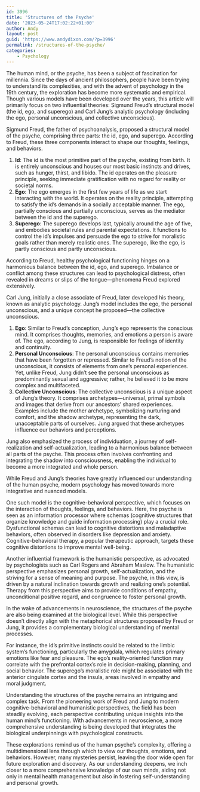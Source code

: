 ```yaml
---
id: 3996
title: 'Structures of the Psyche'
date: '2023-05-24T17:02:22+01:00'
author: Andy
layout: post
guid: 'https://www.andydixon.com/?p=3996'
permalink: /structures-of-the-psyche/
categories:
    - Psychology
---
```


The human mind, or the psyche, has been a subject of fascination for millennia. Since the days of ancient philosophers, people have been trying to understand its complexities, and with the advent of psychology in the 19th century, the exploration has become more systematic and empirical. Though various models have been developed over the years, this article will primarily focus on two influential theories: Sigmund Freud’s structural model (the id, ego, and superego) and Carl Jung’s analytic psychology (including the ego, personal unconscious, and collective unconscious).

Sigmund Freud, the father of psychoanalysis, proposed a structural model of the psyche, comprising three parts: the id, ego, and superego. According to Freud, these three components interact to shape our thoughts, feelings, and behaviors.

1. **Id**: The id is the most primitive part of the psyche, existing from birth. It is entirely unconscious and houses our most basic instincts and drives, such as hunger, thirst, and libido. The id operates on the pleasure principle, seeking immediate gratification with no regard for reality or societal norms.
2. **Ego**: The ego emerges in the first few years of life as we start interacting with the world. It operates on the reality principle, attempting to satisfy the id’s demands in a socially acceptable manner. The ego, partially conscious and partially unconscious, serves as the mediator between the id and the superego.
3. **Superego**: The superego develops last, typically around the age of five, and embodies societal rules and parental expectations. It functions to control the id’s impulses and persuade the ego to strive for moralistic goals rather than merely realistic ones. The superego, like the ego, is partly conscious and partly unconscious.

According to Freud, healthy psychological functioning hinges on a harmonious balance between the id, ego, and superego. Imbalance or conflict among these structures can lead to psychological distress, often revealed in dreams or slips of the tongue—phenomena Freud explored extensively.

Carl Jung, initially a close associate of Freud, later developed his theory, known as analytic psychology. Jung’s model includes the ego, the personal unconscious, and a unique concept he proposed—the collective unconscious.

1. **Ego**: Similar to Freud’s conception, Jung’s ego represents the conscious mind. It comprises thoughts, memories, and emotions a person is aware of. The ego, according to Jung, is responsible for feelings of identity and continuity.
2. **Personal Unconscious**: The personal unconscious contains memories that have been forgotten or repressed. Similar to Freud’s notion of the unconscious, it consists of elements from one’s personal experiences. Yet, unlike Freud, Jung didn’t see the personal unconscious as predominantly sexual and aggressive; rather, he believed it to be more complex and multifaceted.
3. **Collective Unconscious**: The collective unconscious is a unique aspect of Jung’s theory. It comprises archetypes—universal, primal symbols and images that derive from our ancestors’ shared experiences. Examples include the mother archetype, symbolizing nurturing and comfort, and the shadow archetype, representing the dark, unacceptable parts of ourselves. Jung argued that these archetypes influence our behaviors and perceptions.

Jung also emphasized the process of individuation, a journey of self-realization and self-actualization, leading to a harmonious balance between all parts of the psyche. This process often involves confronting and integrating the shadow into consciousness, enabling the individual to become a more integrated and whole person.

While Freud and Jung’s theories have greatly influenced our understanding of the human psyche, modern psychology has moved towards more integrative and nuanced models.

One such model is the cognitive-behavioral perspective, which focuses on the interaction of thoughts, feelings, and behaviors. Here, the psyche is seen as an information processor where schemas (cognitive structures that organize knowledge and guide information processing) play a crucial role. Dysfunctional schemas can lead to cognitive distortions and maladaptive behaviors, often observed in disorders like depression and anxiety. Cognitive-behavioral therapy, a popular therapeutic approach, targets these cognitive distortions to improve mental well-being.

Another influential framework is the humanistic perspective, as advocated by psychologists such as Carl Rogers and Abraham Maslow. The humanistic perspective emphasizes personal growth, self-actualization, and the striving for a sense of meaning and purpose. The psyche, in this view, is driven by a natural inclination towards growth and realizing one’s potential. Therapy from this perspective aims to provide conditions of empathy, unconditional positive regard, and congruence to foster personal growth.

In the wake of advancements in neuroscience, the structures of the psyche are also being examined at the biological level. While this perspective doesn’t directly align with the metaphorical structures proposed by Freud or Jung, it provides a complementary biological understanding of mental processes.

For instance, the id’s primitive instincts could be related to the limbic system’s functioning, particularly the amygdala, which regulates primary emotions like fear and pleasure. The ego’s reality-oriented function may correlate with the prefrontal cortex’s role in decision-making, planning, and social behavior. The superego’s moralistic role might be associated with the anterior cingulate cortex and the insula, areas involved in empathy and moral judgment.

Understanding the structures of the psyche remains an intriguing and complex task. From the pioneering work of Freud and Jung to modern cognitive-behavioral and humanistic perspectives, the field has been steadily evolving, each perspective contributing unique insights into the human mind’s functioning. With advancements in neuroscience, a more comprehensive understanding is being developed that integrates the biological underpinnings with psychological constructs.

These explorations remind us of the human psyche’s complexity, offering a multidimensional lens through which to view our thoughts, emotions, and behaviors. However, many mysteries persist, leaving the door wide open for future exploration and discovery. As our understanding deepens, we inch closer to a more comprehensive knowledge of our own minds, aiding not only in mental health management but also in fostering self-understanding and personal growth.